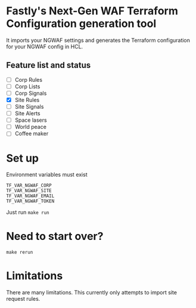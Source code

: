 # Fastly's Next-Gen WAF Terraform Configuration generation tool

It imports your NGWAF settings and generates the Terraform configuration for your NGWAF config in HCL.

## Feature list and status

- [ ] Corp Rules
- [ ] Corp Lists
- [ ] Corp Signals
- [x] Site Rules
- [ ] Site Signals
- [ ] Site Alerts
- [ ] Space lasers
- [ ] World peace
- [ ] Coffee maker

# Set up
Environment variables must exist
```
TF_VAR_NGWAF_CORP
TF_VAR_NGWAF_SITE
TF_VAR_NGWAF_EMAIL
TF_VAR_NGWAF_TOKEN
```

Just run `make run`


# Need to start over?
`make rerun`

# Limitations
There are many limitations. This currently only attempts to import site request rules.